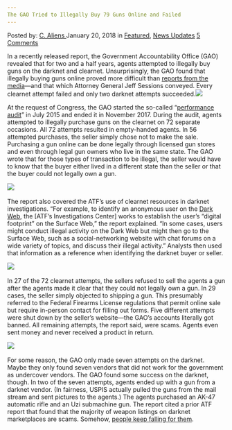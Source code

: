 ```yaml
---
The GAO Tried to Illegally Buy 79 Guns Online and Failed
---
```

<article class="post-listing post-24492 post type-post status-publish format-standard has-post-thumbnail hentry 
 tag-6259 tag-buy tag-failed tag-gao tag-guns tag-illegally tag-online">
<div class="post-inner">
<span>Posted by: <a href="https://www.deepdotweb.com/author/caliens/" title="">C. Aliens </a></span>
<span>January 20, 2018</span>
<span>in <a href="https://www.deepdotweb.com/category/deepdot-news/" rel="category tag">Featured</a>, <a href="https://www.deepdotweb.com/category/news-updates/" rel="category tag">News Updates</a></span>
<span><a href="https://www.deepdotweb.com/2018/01/20/gao-tried-illegally-buy-79-guns-online-failed/#comments">5 Comments</a></span>


<p>In a recently released report, the Government Accountability Office (GAO) revealed that for two and a half years, agents attempted to illegally buy guns on the darknet and clearnet. Unsurprisingly, the GAO found that illegally buying guns online proved more difficult than <a href="https://www.deepdotweb.com/2016/01/12/do-people-really-buy-weapons-from-dark-web-markets/">reports from the media</a>—and that which Attorney General Jeff Sessions conveyed. Every clearnet attempt failed and only two darknet attempts succeeded.<img class="wp-image-24495 aligncenter" src="/imgs/2018/01/word-image-44.png" srcset="/imgs/2018/01/word-image-44.png 660w, /imgs/2018/01/word-image-44-300x150.png 300w" sizes="(max-width: 660px) 100vw, 660px" /></p>
<p>At the request of Congress, the GAO started the so-called “<a href="https://www.scribd.com/document/368588385/INTERNET-FIREARM-SALES-ATF-Enforcement-Efforts-and-Outcomes-of-GAO-Covert-Testing">performance audit</a>” in July 2015 and ended it in November 2017. During the audit, agents attempted to illegally purchase guns on the clearnet on 72 separate occasions. All 72 attempts resulted in empty-handed agents. In 56 attempted purchases, the seller simply chose not to make the sale. Purchasing a gun online can be done legally through licensed gun stores and even through legal gun owners who live in the same state. The GAO wrote that for those types of transaction to be illegal, the seller would have to know that the buyer either lived in a different state than the seller or that the buyer could not legally own a gun.</p>
<p><img class="wp-image-24496 aligncenter" src="/imgs/2018/01/word-image-45.png" srcset="/imgs/2018/01/word-image-45.png 800w, /imgs/2018/01/word-image-45-300x174.png 300w" sizes="(max-width: 800px) 100vw, 800px" /></p>
<p>The report also covered the ATF’s use of clearnet resources in darknet investigations. “For example, to identify an anonymous user on the <a href="https://www.deepdotweb.com/tag/darknet">Dark Web</a>, the [ATF’s Investigations Center] works to establish the user’s “digital footprint” on the Surface Web,” the report explained. “In some cases, users might conduct illegal activity on the Dark Web but might then go to the Surface Web, such as a social-networking website with chat forums on a wide variety of topics, and discuss their illegal activity.” Analysts then used that information as a reference when identifying the darknet buyer or seller.</p>
<p><img class="wp-image-24497 aligncenter" src="/imgs/2018/01/word-image-46.png" srcset="/imgs/2018/01/word-image-46.png 800w, /imgs/2018/01/word-image-46-300x153.png 300w" sizes="(max-width: 800px) 100vw, 800px" /></p>
<p>In 27 of the 72 clearnet attempts, the sellers refused to sell the agents a gun after the agents made it clear that they could not legally own a gun. In 29 cases, the seller simply objected to shipping a gun. This presumably referred to the Federal Firearms License regulations that permit online sale but require in-person contact for filling out forms. Five different attempts were shut down by the seller’s website—the GAO’s accounts literally got banned. All remaining attempts, the report said, were scams. Agents even sent money and never received a product in return.</p>
<p><img class="wp-image-24498 aligncenter" src="/imgs/2018/01/word-image-47.png" srcset="/imgs/2018/01/word-image-47.png 800w, /imgs/2018/01/word-image-47-300x190.png 300w" sizes="(max-width: 800px) 100vw, 800px" /></p>
<p>For some reason, the GAO only made seven attempts on the darknet. Maybe they only found seven vendors that did not work for the government as undercover vendors. The GAO found some success on the darknet, though. In two of the seven attempts, agents ended up with a gun from a darknet vendor. (In fairness, USPIS actually pulled the guns from the mail stream and sent pictures to the agents.) The agents purchased an AK-47 automatic rifle and an Uzi submachine gun. The report cited a prior ATF report that found that the majority of weapon listings on darknet marketplaces are scams. Somehow, <a href="https://www.deepdotweb.com/tag/firearm">people keep falling for them</a>.</p>
</div>
<span style="display:none"><a href="https://www.deepdotweb.com/tag/79/" rel="tag">79</a> <a href="https://www.deepdotweb.com/tag/buy/" rel="tag">buy</a> <a href="https://www.deepdotweb.com/tag/failed/" rel="tag">failed</a> <a href="https://www.deepdotweb.com/tag/gao/" rel="tag">gao</a> <a href="https://www.deepdotweb.com/tag/guns/" rel="tag">guns</a> <a href="https://www.deepdotweb.com/tag/illegally/" rel="tag">illegally</a> </span> <span style="display:none" class="updated">2018-01-20<a href="https://www.deepdotweb.com/author/caliens/" title="Posts by C. Aliens" rel="author">C. Aliens</a></strong></div>
</div>
</article>

